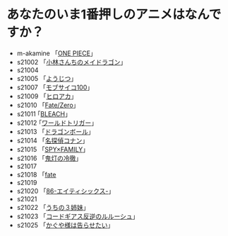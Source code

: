 # あなたのいま1番押しのアニメはなんですか？

* m-akamine 「[ONE PIECE](https://one-piece.com/)」  
* s21002 「[小林さんちのメイドラゴン](https://maidragon.jp/2nd/)」 
* s21004  
* s21005 「[ようじつ](http://you-zitsu.com/)」 
* s21007 「[モブサイコ100](https://mobpsycho100.com/)」
* s21009 「[ヒロアカ](https://heroaca.com/)」 
* s21010 「[Fate/Zero](https://www.fate-zero.jp/)」
* s21011  ｢[BLEACH](https://bleach-anime.com/)｣
* s21012  ｢[ワールドトリガー](https://www.toei-anim.co.jp/tv/wt/)｣
* s21013 「[ドラゴンボール](https://www.toei-anim.co.jp/tv/dragon_s/)」 
* s21014 「[名探偵コナン](https://www.ytv.co.jp)」 
* s21015 「[SPY×FAMILY](https://www.youtube.com/watch?v=pXH1bV7URhs&t=1s)」  
* s21016 「[鬼灯の冷徹](http://www.hozukino-reitetsu.com/)」  
* s21017  
* s21018  「[fate](https://anime.fate-go.jp/ep7-tv/)
* s21019  
* s21020  「[86-エイティシックス-](https://anime-86.com/)」  
* s21021  
* s21022  「[うちの３姉妹](https://ameblo.jp/pmatsumoto/)」
* s21023  「[コードギアス反逆のルルーシュ](https://geass.jp/first/)」
* s21025  「[かぐや様は告らせたい](https://kaguya.love/)」
